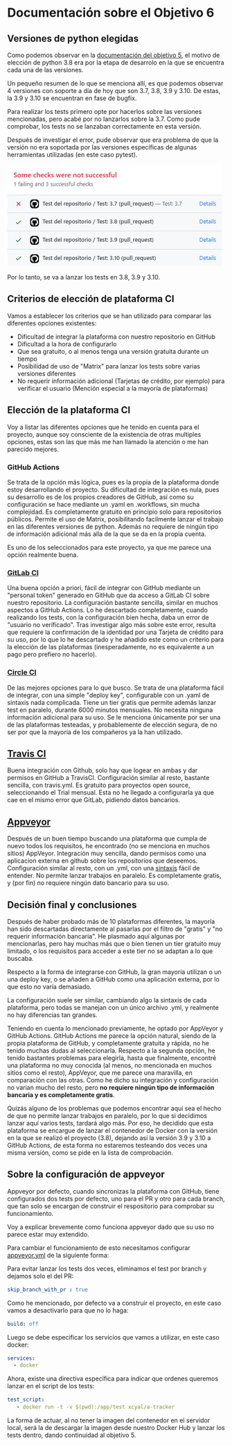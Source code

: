 # Documentación sobre el Objetivo  6

## Versiones de python elegidas

Como podemos observar en la [documentación del objetivo 5](/docs/Objetivo-5.md), el motivo de elección de python 3.8 era por la etapa de desarrolo en la que se encuentra cada una de las versiones.

Un pequeño resumen de lo que se menciona allí, es que podemos observar 4 versiones con soporte a día de hoy que son 3.7, 3.8, 3.9 y 3.10. De estas, la 3.9 y 3.10 se encuentran en fase de bugfix.

Para realizar los tests primero opte por hacerlos sobre las versiones mencionadas, pero acabé por no lanzarlos sobre la 3.7. Como pude comprobar, los tests no se lanzaban correctamente en esta versión.


Después de investigar el error, pude observar que era problema de que la versión no era soportada por las versiones específicas de algunas herramientas utilizadas (en este caso pytest).

![Fail python 3.7](/docs/img/python37fail.png)

Por lo tanto, se va a lanzar los tests en 3.8, 3.9 y 3.10.


## Criterios de elección de plataforma CI

Vamos a establecer los criterios que se han utilizado para comparar las diferentes opciones existentes:

- Dificultad de integrar la plataforma con nuestro repositorio en GitHub
- Dificultad a la hora de configurarlo
- Que sea gratuito, o al menos tenga una versión gratuita durante un tiempo
- Posibilidad de uso de "Matrix" para lanzar los tests sobre varias versiones diferentes
- No requerir información adicional (Tarjetas de crédito, por ejemplo) para verificar el usuario (Mención especial a la mayoría de plataformas)

## Elección de la plataforma CI

Voy a listar las diferentes opciones que he tenido en cuenta para el proyecto, aunque soy consciente de la existencia de otras multiples opciones, estas son las que más me han llamado la atención o me han parecido mejores.

### GitHub Actions

Se trata de la opción más lógica, pues es la propia de la plataforma donde estoy desarrollando el proyecto. Su dificultad de integración es nula, pues su desarrollo es de los propios creadores de GitHub, así como su configuración se hace mediante un .yaml en .workflows, sin mucha complejidad. Es completamente gratuito en principio solo para repositorios públicos. Permite el uso de Matrix, posibilitando facilmente lanzar el trabajo en las diferentes versiones de python. Además no requiere de ningún tipo de información adicional más alla de la que se da en la propia cuenta.

Es uno de los seleccionados para este proyecto, ya que me parece una opción realmente buena.

### [GitLab CI](https://docs.gitlab.com/ee/ci/)

Una buena opción a priori, fácil de integrar con GitHub mediante un "personal token" generado en GitHub que da acceso a GitLab CI sobre nuestro repositorio. La configuración bastante sencilla, similar en muchos aspectos a GitHub Actions. Lo he descartado completamente, cuando realizando los tests, con la configuración bien hecha, daba un error de "usuario no verificado". Tras investigar algo más sobre este error, resulta que requiere la confirmación de la identidad por una Tarjeta de crédito para su uso, por lo que lo he descartado y he añadido este como un criterio para la elección de las plataformas (inesperadamente, no es equivalente a un pago pero prefiero no hacerlo).

### [Circle CI](https://circleci.com/)

De las mejores opciones para lo que busco. Se trata de una plataforma fácil de integrar, con una simple "deploy key", configurable con un .yaml de sintaxis nada complicada. Tiene un tier gratis que permite además lanzar test en paralelo, durante 6000 minutos mensuales. No necesita ninguna información adicional para su uso. Se le menciona únicamente por ser una de las plataformas testeadas, y probablemente de elección segura, de no ser por que la mayoría de los compañeros ya la han utilizado.

## [Travis CI](https://www.travis-ci.com/)

Buena integración con Github, solo hay que logear en ambas y dar permisos en GitHub a TravisCI. Configuración similar al resto, bastante sencilla, con travis.yml. Es gratuito para proyectos open source, seleccionando el Trial mensual. Esta no he llegado a configurarla ya que cae en el mismo error que GitLab, pidiendo datos bancarios.

## [Appveyor](https://www.appveyor.com/)

Después de un buen tiempo buscando una plataforma que cumpla de nuevo todos los requisitos, he encontrado (no se menciona en muchos sitios) AppVeyor. Integración muy sencilla, dando permisos como una aplicacion externa en github sobre los repositorios que deseemos. Configuración similar al resto, con un .yml, con una [sintaxis](https://www.appveyor.com/docs/appveyor-yml/) fácil de entender. No permite lanzar trabajos en paralelo. Es completamente gratis, y (por fin) no requiere ningún dato bancario para su uso.


## Decisión final y conclusiones

Después de haber probado más de 10 plataformas diferentes, la mayoría han sido descartadas directamente al pasarlas por el filtro de "gratis" y "no requerir información bancaria". He plasmado aquí algunas por mencionarlas, pero hay muchas más que o bien tienen un tier gratuito muy limitado, o los requisitos para acceder a este tier no se adaptan a lo que buscaba.

Respecto a la forma de integrarse con GitHub, la gran mayoría utilizan o un una deploy key, o se añaden a GitHub como una aplicación externa, por lo que esto no varía demasiado.

La configuración suele ser similar, cambiando algo la sintaxis de cada plataforma, pero todas se manejan con un único archivo .yml, y realmente no hay diferencias tan grandes.

Teniendo en cuenta lo mencionado previamente, he optado por AppVeyor y GitHub Actions. GitHub Actions me parece la opción natural, siendo de la propia plataforma de GitHub, y completamente gratuita y rápida, no he tenido muchas dudas al seleccionarla. Respecto a la segunda opción, he tenido bastantes problemas para elegirla, hasta que finalmente, encontré una plataforma no muy conocida (al menos, no mencionada en muchos sitios como el resto), AppVeyor, que me parece una maravilla, en comparación con las otras. Como he dicho su integración y configuración no varian mucho del resto, pero **no requiere ningún tipo de información bancaria y es completamente gratis**. 

Quizás alguno de los problemas que podemos encontrar aquí sea el hecho de que no permite lanzar trabajos en paralelo, por lo que si decidimos lanzar aquí varios tests, tardará algo más. Por eso, he decidido que esta plataforma se encargue de lanzar el contenedor de Docker con la versión en la que se realizó el proyecto (3.8), dejando así la versión 3.9 y 3.10 a GitHub Actions, de esta forma no estaremos testeando dos veces una misma versión, como se pide en la lista de comprobación.

## Sobre la configuración de appveyor

Appveyor por defecto, cuando sincronizas la plataforma con GitHub, tiene configurados dos tests por defecto, uno para el PR y otro para cada branch, que tan solo se encargan de construir el respositorio para comprobar su funcionamiento. 

Voy a explicar brevemente como funciona appveyor dado que su uso no parece estar muy extendido.

Para cambiar el funcionamiento de esto necesitamos configurar [appveyor.yml](../appveyor.yml) de la siguiente forma:

Para evitar lanzar los tests dos veces, eliminamos el test por branch y dejamos solo el del PR:

```yml
skip_branch_with_pr : true 
```

Como he mencionado, por defecto va a construir el proyecto, en este caso vamos a desactivarlo para que no lo haga:

```yml
build: off
```

Luego se debe especificar los servicios que vamos a utilizar, en este caso docker:

```yml
services:
  - docker
````

Ahora, existe una directiva específica para indicar que ordenes queremos lanzar en el script de los tests:

```yml
test_script:
   - docker run -t -v $(pwd):/app/test xcyal/a-tracker
```
La forma de actuar, al no tener la imagen del contenedor en el servidor local, será la de descargar la imagen desde nuestro Docker Hub y lanzar los tests dentro, dando continuidad al objetivo 5. 
